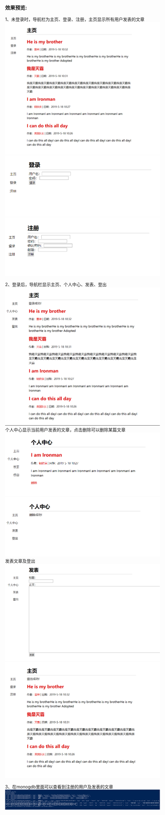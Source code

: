 ### 效果预览:    

1、未登录时，导航栏为主页、登录、注册，主页显示所有用户发表的文章   
![](readme_img/1.png)  
![](readme_img/2.png)  
![](readme_img/3.png)   

2、登录后，导航栏显示主页、个人中心、发表、登出  
![](readme_img/4.png)   
个人中心显示当前用户发表的文章，点击删除可以删除某篇文章  
![](readme_img/5.png)   
![](readme_img/6.png)  
发表文章及登出  
![](readme_img/7.png)  
![](readme_img/8.png)  

3、在monogdb里面可以查看到注册的用户及发表的文章  
![](readme_img/9.png)  